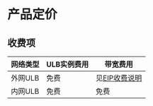 

# 产品定价

## 收费项

| 网络类型 | ULB实例费用 | 带宽费用 |
| ---- | ---- | ---- |
| 外网ULB | 免费 | 见[EIP收费说明](https://docs.ucloud.cn/unet/eip_price) |
| 内网ULB | 免费 | 免费 |

